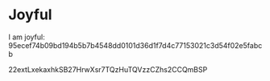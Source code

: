 # Joyful

I am joyful: 95ecef74b09bd194b5b7b4548dd0101d36d1f7d4c77153021c3d54f02e5fabcb


22extLxekaxhkSB27HrwXsr7TQzHuTQVzzCZhs2CCQmBSP